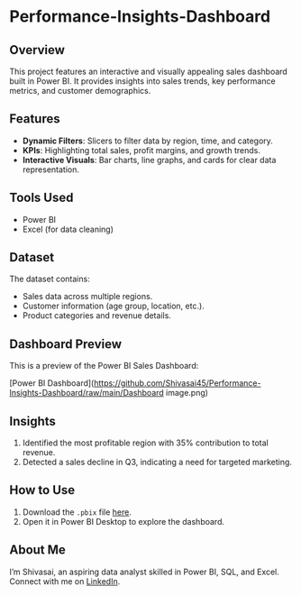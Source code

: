 # Performance-Insights-Dashboard

## Overview  
This project features an interactive and visually appealing sales dashboard built in Power BI. It provides insights into sales trends, key performance metrics, and customer demographics.  

## Features  
- **Dynamic Filters**: Slicers to filter data by region, time, and category.  
- **KPIs**: Highlighting total sales, profit margins, and growth trends.  
- **Interactive Visuals**: Bar charts, line graphs, and cards for clear data representation.  

## Tools Used  
- Power BI  
- Excel (for data cleaning)  

## Dataset  
The dataset contains:  
- Sales data across multiple regions.  
- Customer information (age group, location, etc.).  
- Product categories and revenue details.  

 ## Dashboard Preview  
This is a preview of the Power BI Sales Dashboard:  

[Power BI Dashboard](https://github.com/Shivasai45/Performance-Insights-Dashboard/raw/main/Dashboard image.png)  


## Insights  
1. Identified the most profitable region with 35% contribution to total revenue.  
2. Detected a sales decline in Q3, indicating a need for targeted marketing.  

## How to Use  
1. Download the `.pbix` file [here](link-to-file).  
2. Open it in Power BI Desktop to explore the dashboard.  

## About Me  
I’m Shivasai, an aspiring data analyst skilled in Power BI, SQL, and Excel. Connect with me on [LinkedIn](https://linkedin.com/in/shivasai1).  
